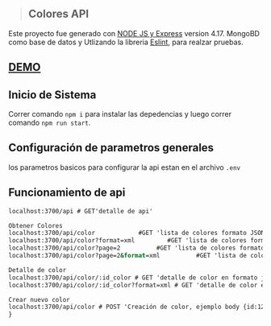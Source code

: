 >## Colores API

Este proyecto fue generado con [NODE JS y Express](https://expressjs.com/es/) version 4.17.
MongoBD como base de datos y
Utlizando la libreria [Eslint](https://eslint.org/), para realzar pruebas.


## [DEMO](http://167.99.106.28:3700)

## Inicio de Sistema

Correr comando `npm i` para instalar las depedencias y luego correr comando  `npm run start`. 


## Configuración de parametros generales

los parametros basicos para configurar la api estan en el archivo  `.env`



## Funcionamiento de api

```cmd
localhost:3700/api # GET'detalle de api'

Obtener Colores
localhost:3700/api/color            #GET 'lista de colores formato JSON'
localhost:3700/api/color?format=xml         #GET 'lista de colores formato XML'
localhost:3700/api/color?page=2          #GET 'lista de colores formato JOSN, pagina 2'
localhost:3700/api/color?page=2&format=xml          #GET 'lista de colores formato xml, pagina 2'

Detalle de color
localhost:3700/api/color/:id_color # GET 'detalle de color en formato json'
localhost:3700/api/color/:id_color?format=xml # GET 'detalle de color en formato xml'

Crear nuevo color
localhost:3700/api/color # POST 'Creación de color, ejemplo body {id:12,name:honeysuckle, year:2011, color:#D94F70, pantone_value:18-2120,
}


```